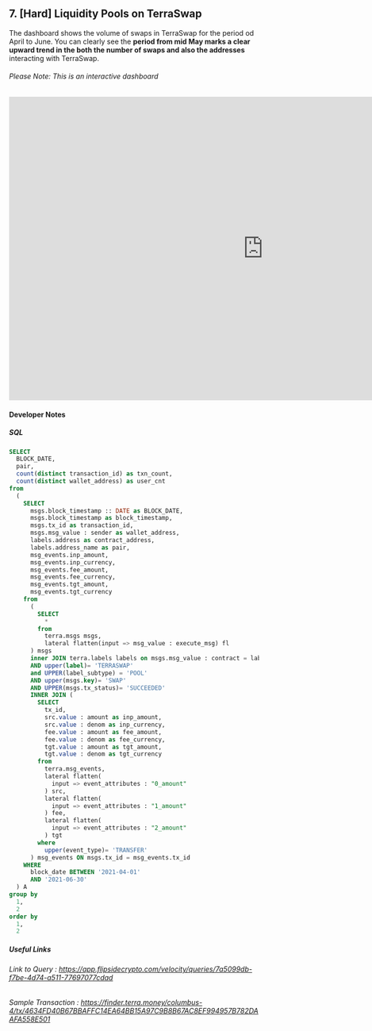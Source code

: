 ## 7. [Hard] Liquidity Pools on TerraSwap

The dashboard shows the volume of swaps in TerraSwap for the period od April to June. You can clearly see the **period from mid May marks a clear upward trend in the both the number of swaps and also the addresses** interacting with TerraSwap.
 
###### Please Note: This is an interactive dashboard 

<iframe width="1024" height="612" src="https://app.powerbi.com/view?r=eyJrIjoiZjIwYjM5MGItZDk5Zi00ODNkLTg5MDAtYzI4Mzk3NzZhZDNiIiwidCI6ImIyNzI1YWM4LTMyY2MtNDhjZS1iYTdmLTc4MmFlYjQxNTUwYSJ9&pageName=ReportSection" frameborder="0" allowFullScreen="true"></iframe>


#### Developer Notes



##### SQL 
```sql
SELECT 
  BLOCK_DATE, 
  pair, 
  count(distinct transaction_id) as txn_count, 
  count(distinct wallet_address) as user_cnt 
from 
  (
    SELECT 
      msgs.block_timestamp :: DATE as BLOCK_DATE, 
      msgs.block_timestamp as block_timestamp, 
      msgs.tx_id as transaction_id, 
      msgs.msg_value : sender as wallet_address, 
      labels.address as contract_address, 
      labels.address_name as pair, 
      msg_events.inp_amount, 
      msg_events.inp_currency, 
      msg_events.fee_amount, 
      msg_events.fee_currency, 
      msg_events.tgt_amount, 
      msg_events.tgt_currency 
    from 
      (
        SELECT 
          * 
        from 
          terra.msgs msgs, 
          lateral flatten(input => msg_value : execute_msg) fl
      ) msgs 
      inner JOIN terra.labels labels on msgs.msg_value : contract = labels.address 
      AND upper(label)= 'TERRASWAP' 
      and UPPER(label_subtype) = 'POOL' 
      AND upper(msgs.key)= 'SWAP' 
      AND UPPER(msgs.tx_status)= 'SUCCEEDED' 
      INNER JOIN (
        SELECT 
          tx_id, 
          src.value : amount as inp_amount, 
          src.value : denom as inp_currency, 
          fee.value : amount as fee_amount, 
          fee.value : denom as fee_currency, 
          tgt.value : amount as tgt_amount, 
          tgt.value : denom as tgt_currency 
        from 
          terra.msg_events, 
          lateral flatten(
            input => event_attributes : "0_amount"
          ) src, 
          lateral flatten(
            input => event_attributes : "1_amount"
          ) fee, 
          lateral flatten(
            input => event_attributes : "2_amount"
          ) tgt 
        where 
          upper(event_type)= 'TRANSFER'
      ) msg_events ON msgs.tx_id = msg_events.tx_id 
    WHERE 
      block_date BETWEEN '2021-04-01' 
      AND '2021-06-30'
  ) A 
group by 
  1, 
  2 
order by 
  1, 
  2

```

##### Useful Links
###### Link to Query : <https://app.flipsidecrypto.com/velocity/queries/7a5099db-f7be-4d74-a511-77697077cdad>
###### Sample Transaction : <https://finder.terra.money/columbus-4/tx/4634FD40B67BBAFFC14EA64BB15A97C9B8B67AC8EF994957B782DAAFA558E501>
